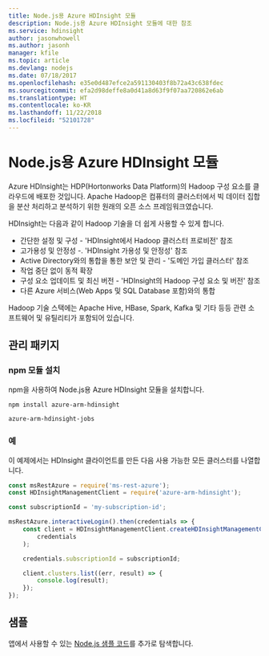 ```yaml
---
title: Node.js용 Azure HDInsight 모듈
description: Node.js용 Azure HDInsight 모듈에 대한 참조
ms.service: hdinsight
author: jasonwhowell
ms.author: jasonh
manager: kfile
ms.topic: article
ms.devlang: nodejs
ms.date: 07/18/2017
ms.openlocfilehash: e35e0d487efce2a591130403f8b72a43c638fdec
ms.sourcegitcommit: efa2d98deffe8a0d41a8d63f9f07aa720862e6ab
ms.translationtype: HT
ms.contentlocale: ko-KR
ms.lasthandoff: 11/22/2018
ms.locfileid: "52101728"
---
```

# <a name="azure-hdinsight-modules-for-nodejs"></a>Node.js용 Azure HDInsight 모듈

Azure HDInsight는 HDP(Hortonworks Data Platform)의 Hadoop 구성 요소를 클라우드에 배포한 것입니다. Apache Hadoop은 컴퓨터의 클러스터에서 빅 데이터 집합을 분산 처리하고 분석하기 위한 원래의 오픈 소스 프레임워크였습니다.

HDInsight는 다음과 같이 Hadoop 기술을 더 쉽게 사용할 수 있게 합니다.
- 간단한 설정 및 구성 - 'HDInsight에서 Hadoop 클러스터 프로비전' 참조
- 고가용성 및 안정성 -. 'HDInsight 가용성 및 안정성' 참조
- Active Directory와의 통합을 통한 보안 및 관리 - '도메인 가입 클러스터' 참조
- 작업 중단 없이 동적 확장
- 구성 요소 업데이트 및 최신 버전 - 'HDInsight의 Hadoop 구성 요소 및 버전' 참조
- 다른 Azure 서비스(Web Apps 및 SQL Database 포함)와의 통합

Hadoop 기술 스택에는 Apache Hive, HBase, Spark, Kafka 및 기타 등등 관련 소프트웨어 및 유틸리티가 포함되어 있습니다. 

## <a name="management-package"></a>관리 패키지

### <a name="install-the-npm-modules"></a>npm 모듈 설치

npm을 사용하여 Node.js용 Azure HDInsight 모듈을 설치합니다.

```bash
npm install azure-arm-hdinsight
```

```bash
azure-arm-hdinsight-jobs
```

### <a name="example"></a>예 

이 예제에서는 HDInsight 클라이언트를 만든 다음 사용 가능한 모든 클러스터를 나열합니다. 

```javascript
const msRestAzure = require('ms-rest-azure');
const HDInsightManagementClient = require('azure-arm-hdinsight');

const subscriptionId = 'my-subscription-id';

msRestAzure.interactiveLogin().then(credentials => {
    const client = HDInsightManagementClient.createHDInsightManagementClient(
        credentials
    );

    credentials.subscriptionId = subscriptionId;

    client.clusters.list((err, result) => {
        console.log(result);
    });
});
```

## <a name="samples"></a>샘플

앱에서 사용할 수 있는 [Node.js 샘플 코드](https://azure.microsoft.com/resources/samples/?platform=nodejs)를 추가로 탐색합니다.
